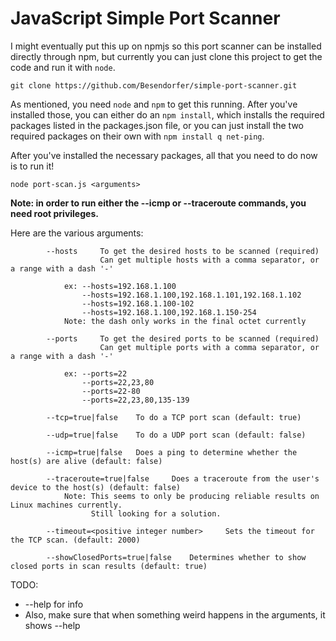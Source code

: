 # JavaScript Simple Port Scanner

I might eventually put this up on npmjs so this port scanner can be installed directly through
npm, but currently you can just clone this project to get the code and run it with `node`.

```
git clone https://github.com/Besendorfer/simple-port-scanner.git
```

As mentioned, you need `node` and `npm` to get this running. After you've installed those, you
can either do an `npm install`, which installs the required packages listed in the packages.json
file, or you can just install the two required packages on their own with `npm install q net-ping`.

After you've installed the necessary packages, all that you need to do now is to run it!

```
node port-scan.js <arguments>
```

**Note: in order to run either the --icmp or --traceroute commands, you need root privileges.**

Here are the various arguments:  
```		
        --hosts 	To get the desired hosts to be scanned (required)
					Can get multiple hosts with a comma separator, or a range with a dash '-'

			ex:	--hosts=192.168.1.100
				--hosts=192.168.1.100,192.168.1.101,192.168.1.102
				--hosts=192.168.1.100-102
				--hosts=192.168.1.100,192.168.1.150-254
			Note: the dash only works in the final octet currently

		--ports 	To get the desired ports to be scanned (required)
					Can get multiple ports with a comma separator, or a range with a dash '-'

			ex: --ports=22
				--ports=22,23,80
				--ports=22-80
				--ports=22,23,80,135-139

		--tcp=true|false 	To do a TCP port scan (default: true)

		--udp=true|false 	To do a UDP port scan (default: false)

		--icmp=true|false 	Does a ping to determine whether the host(s) are alive (default: false)

		--traceroute=true|false		Does a traceroute from the user's device to the host(s) (default: false)
			Note: This seems to only be producing reliable results on Linux machines currently.
				  Still looking for a solution.

		--timeout=<positive integer number>		Sets the timeout for the TCP scan. (default: 2000)

		--showClosedPorts=true|false	Determines whether to show closed ports in scan results (default: true)
```

TODO:	
* --help for info
* Also, make sure that when something weird happens in the arguments, it shows --help